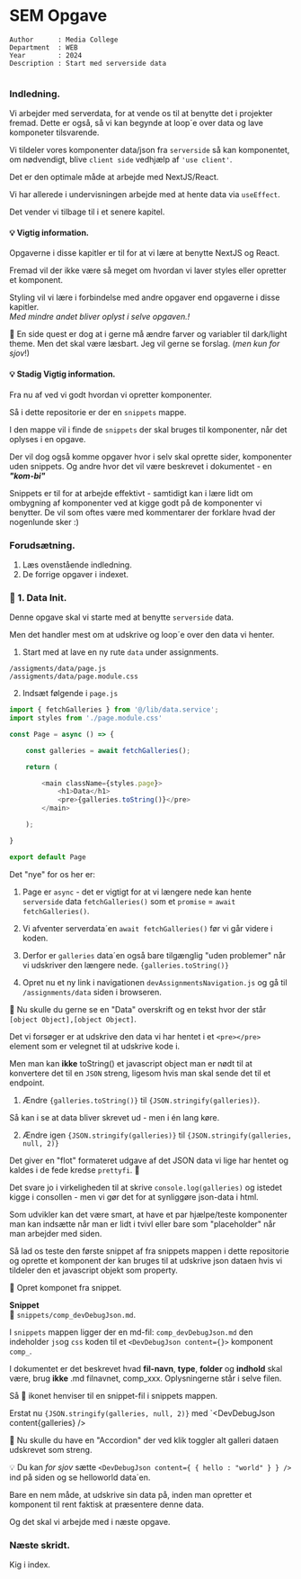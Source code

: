 # SEM Opgave

```
Author      : Media College
Department  : WEB 
Year        : 2024 
Description : Start med serverside data 
                      
```
### Indledning.

Vi arbejder med serverdata, for at vende os til at benytte det i projekter fremad. Dette er også, så vi kan begynde at loop´e over data og lave komponeter tilsvarende.

Vi tildeler vores komponenter data/json fra `serverside` så kan komponentet, om nødvendigt, blive `client side` vedhjælp af `'use client'`.

Det er den optimale måde at arbejde med NextJS/React. 

Vi har allerede i undervisningen arbejde med at hente data via `useEffect`.

Det vender vi tilbage til i et senere kapitel.

#### :bulb: Vigtig information.

Opgaverne i disse kapitler er til for at vi lære at benytte NextJS og React.

Fremad vil der ikke være så meget om hvordan vi laver styles eller opretter et komponent.

Styling vil vi lære i forbindelse med andre opgaver end opgaverne i disse kapitler.  
*Med mindre andet bliver oplyst i selve opgaven.!*

:dart: En side quest er dog at i gerne må ændre farver og variabler til dark/light theme. Men det skal være læsbart. Jeg vil gerne se forslag. (*men kun for sjov*!)

#### :bulb: Stadig Vigtig information.
Fra nu af ved vi godt hvordan vi opretter komponenter.

Så i dette repositorie er der en `snippets` mappe.

I den mappe vil i finde de `snippets` der skal bruges til komponenter, når det oplyses i en opgave.

Der vil dog også komme opgaver hvor i selv skal oprette sider, komponenter uden snippets. Og andre hvor det vil være beskrevet i dokumentet - en ***"kom-bi"***

Snippets er til for at arbejde effektivt - samtidigt kan i lære lidt om ombygning af komponenter ved at kigge godt på de komponenter vi benytter. De vil som oftes være med kommentarer der forklare hvad der nogenlunde sker :)

### Forudsætning.

1. Læs ovenstående indledning.
2. De forrige opgaver i indexet.


### :dart: 1. Data Init.

Denne opgave skal vi starte med at benytte `serverside` data.

Men det handler mest om at udskrive og loop´e over den data vi henter.

1. Start med at lave en ny rute `data` under assignments.

`/assigments/data/page.js`      
`/assigments/data/page.module.css`

2. Indsæt følgende i `page.js`

```javascript
import { fetchGalleries } from '@/lib/data.service';
import styles from './page.module.css'

const Page = async () => {

    const galleries = await fetchGalleries();

    return (

        <main className={styles.page}>
            <h1>Data</h1>
            <pre>{galleries.toString()}</pre>
        </main>

    );

}

export default Page
```

Det "nye" for os her er:

1. Page er `async` - det er vigtigt for at vi længere nede kan hente `serverside` data `fetchGalleries()` som et `promise` = `await fetchGalleries()`.
2. Vi afventer serverdata´en `await fetchGalleries()` før vi går videre i koden.
3. Derfor er `galleries` data´en også bare tilgænglig "uden problemer" når vi udskriver den længere nede. `{galleries.toString()}`


4. Opret nu et ny link i navigationen `devAssignmentsNavigation.js` og gå til `/assignments/data` siden i browseren.

:goal_net: Nu skulle du gerne se en "Data" overskrift og en tekst hvor der står `[object Object],[object Object]`. 

Det vi forsøger er at udskrive den data vi har hentet i et `<pre></pre>` element som er velegnet til at udskrive kode i.

Men man kan **ikke** toString() et javascript object man er nødt til at konvertere det til en `JSON` streng, ligesom hvis man skal sende det til et endpoint.

1. Ændre `{galleries.toString()}` til `{JSON.stringify(galleries)}`.

Så kan i se at data bliver skrevet ud - men i én lang køre.

2. Ændre igen `{JSON.stringify(galleries)}` til `{JSON.stringify(galleries, null, 2)}`

Det giver en "flot" formateret udgave af det JSON data vi lige har hentet og kaldes i de fede kredse `prettyfi`. :eyes:

Det svare jo i virkeligheden til at skrive `console.log(galleries)` og istedet kigge i consollen - men vi gør det for at synliggøre json-data i html.

Som udvikler kan det være smart, at have et par hjælpe/teste komponenter man kan indsætte når man er lidt i tvivl eller bare som "placeholder" når man arbejder med siden.

Så lad os teste den første snippet af fra snippets mappen i dette repositorie og oprette et komponent der kan bruges til at udskrive json dataen hvis vi tildeler den et javascript objekt som property.

:dart: Opret komponet fra snippet. 

**Snippet**     
:pencil: `snippets/comp_devDebugJson.md`.

I `snippets` mappen ligger der en md-fil: `comp_devDebugJson.md` den indeholder 
`js`og `css` koden til et `<DevDebugJson content={}>` komponent `comp_`.

I dokumentet er det beskrevet hvad **fil-navn**, **type**, **folder** og **indhold** skal være, brug **ikke** .md filnavnet, comp_xxx. Oplysningerne står i selve filen. 

Så :pencil: ikonet henviser til en snippet-fil i snippets mappen. 

Erstat nu `{JSON.stringify(galleries, null, 2)}` med `<DevDebugJson content{galleries} />

:goal_net: Nu skulle du have en "Accordion" der ved klik toggler alt galleri dataen udskrevet som streng.

:bulb: Du kan *for sjov* sætte `<DevDebugJson content={ { hello : "world" } } />` ind på siden og se helloworld data´en.

Bare en nem måde, at udskrive sin data på, inden man opretter et komponent til rent faktisk at præsentere denne data.

Og det skal vi arbejde med i næste opgave.

### Næste skridt.

Kig i index.


